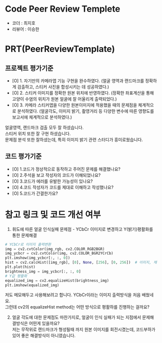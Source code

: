# Code Peer Review Templete
- 코더 : 최지호
- 리뷰어 : 이승한


# PRT(PeerReviewTemplate)
## 프로젝트 평가기준
- [O] 1. 자기만의 카메라앱 기능 구현을 완수하였다. (얼굴 영역과 랜드마크를 정확하게 검출하고, 스티커 사진을 합성시키는 데 성공하였다.)
- [O] 2. 스티커 이미지를 정확한 원본 위치에 반영하였다. (정확한 좌표계산을 통해 고양이 수염의 위치가 원본 얼굴에 잘 어울리게 출력되었다.)
- [O] 3. 카메라 스티커앱을 다양한 원본이미지에 적용했을 때의 문제점을 체계적으로 분석하였다.	(얼굴각도, 이미지 밝기, 촬영거리 등 다양한 변수에 따른 영향도를 보고서에 체계적으로 분석하였다.)

얼굴영역, 랜드마크 검출 모두 잘 하셨습니다.  
스티커 위치 또한 잘 구현 하셨습니다.  
문제점 분석 또한 잘하셨는데, 특히 이미지 밝기 관련 스터디가 흥미로웠습니다.  

## 코드 평가기준
- [O] 1.코드가 정상적으로 동작하고 주어진 문제를 해결했나요?
- [O] 2.주석을 보고 작성자의 코드가 이해되었나요?
- [O] 3.코드가 에러를 유발한 가능성이 있나요?
- [O] 4.코드 작성자가 코드를 제대로 이해하고 작성했나요?
- [O] 5.코드가 간결한가요?


# 참고 링크 및 코드 개선 여부

1. 휘도에 따른 얼굴 인식실패 문제점 -  YCbCr 이미지로 변경하고 Y(밝기)평활화를 통한 문제해결
```python
# YCbCr로 이미지 출력변환
img = cv2.cvtColor(img_rgb, cv2.COLOR_RGB2BGR)
img_ycbcr = cv2.cvtColor(img, cv2.COLOR_BGR2YCrCb)
plt.imshow(img_ycbcr[:, :, 0])
hist = cv2.calcHist([img_rgb], [0], None, [256], [0, 256])  # 이미지, 채널, 마스크 여부, BIN개수, 픽셀값 범위
plt.plot(hist)
brightness_img = img_ycbcr[:, :, 0]
# Y값 평활화
equalized_img = cv2.equalizeHist(brightness_img)
plt.imshow(equalized_img)
```
저도 메모해두고 사용해보려고 합니다. YCbCr이라는 이미지 출력방식을 처음 배웠네요.  
그런데 cv2의 equalizeHist method는 어떤 방식으로 평활하를 진행하는 걸까요?

2. 얼굴 각도에 대한 문제점도 마찬가지로, 얼굴이 인식 실패가 되는 지점에서 문제해결방식은 어떤게 있을까요?  
저는 무작위로 랜드마크가 형성될때 까지 원본 이미지를 회전시켰는데, 코드부하가 있어 좋은 해결방식이 아니였습니다.  
